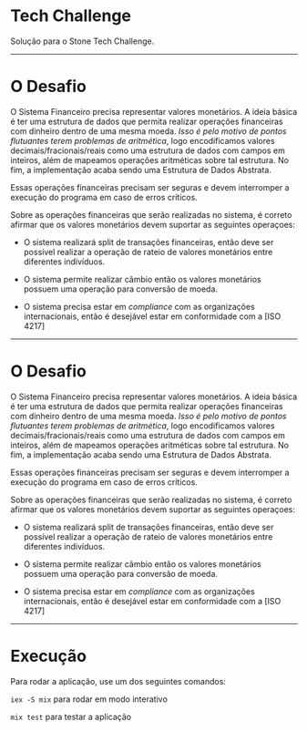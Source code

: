 ﻿# Tech Challenge 

Solução para o Stone Tech Challenge.

---

# O Desafio

O Sistema Financeiro precisa representar valores monetários. A ideia básica é ter uma estrutura de dados que permita realizar operações financeiras com dinheiro dentro de uma mesma moeda. _Isso é pelo motivo de pontos flutuantes terem problemas de aritmética_, logo encodificamos valores decimais/fracionais/reais como uma estrutura de dados com campos em inteiros, além de mapeamos operações aritméticas sobre tal estrutura. No fim, a implementação acaba sendo uma Estrutura de Dados Abstrata.

Essas operações financeiras precisam ser seguras e devem interromper a execução do programa em caso de erros críticos.

Sobre as operações financeiras que serão realizadas no sistema, é correto afirmar que os valores monetários devem suportar as seguintes operaçoes:

* O sistema realizará split de transações financeiras, então deve ser possível realizar a operação de rateio de valores monetários entre diferentes indivíduos.

* O sistema permite realizar câmbio então os valores monetários possuem uma operação para conversão de moeda.

* O sistema precisa estar em _compliance_ com as organizações internacionais, então é desejável estar em conformidade com a [ISO 4217]

---


# O Desafio

O Sistema Financeiro precisa representar valores monetários. A ideia básica é ter uma estrutura de dados que permita realizar operações financeiras com dinheiro dentro de uma mesma moeda. _Isso é pelo motivo de pontos flutuantes terem problemas de aritmética_, logo encodificamos valores decimais/fracionais/reais como uma estrutura de dados com campos em inteiros, além de mapeamos operações aritméticas sobre tal estrutura. No fim, a implementação acaba sendo uma Estrutura de Dados Abstrata.

Essas operações financeiras precisam ser seguras e devem interromper a execução do programa em caso de erros críticos.

Sobre as operações financeiras que serão realizadas no sistema, é correto afirmar que os valores monetários devem suportar as seguintes operaçoes:

* O sistema realizará split de transações financeiras, então deve ser possível realizar a operação de rateio de valores monetários entre diferentes indivíduos.

* O sistema permite realizar câmbio então os valores monetários possuem uma operação para conversão de moeda.

* O sistema precisa estar em _compliance_ com as organizações internacionais, então é desejável estar em conformidade com a [ISO 4217]

---

# Execução

Para rodar a aplicação, use um dos seguintes comandos:

`iex -S mix` para rodar em modo interativo

`mix test` para testar a aplicação

